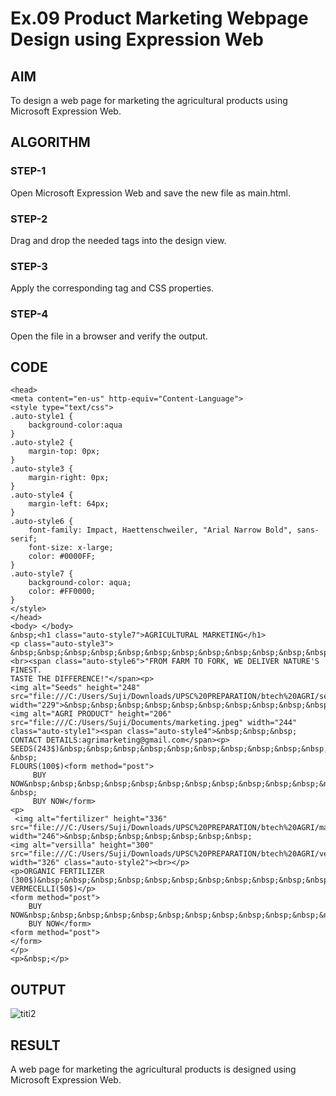 # Ex.09 Product Marketing Webpage Design using Expression Web
## AIM
  To design a web page for marketing the agricultural products using Microsoft Expression Web.

## ALGORITHM
### STEP-1
  Open Microsoft Expression Web and save the new file as main.html.

### STEP-2
  Drag and drop the needed tags into the design view.

### STEP-3
  Apply the corresponding tag and CSS properties.

### STEP-4
  Open the file in a browser and verify the output.
  
## CODE
```
<head>
<meta content="en-us" http-equiv="Content-Language">
<style type="text/css">
.auto-style1 {
	background-color:aqua
}
.auto-style2 {
	margin-top: 0px;
}
.auto-style3 {
	margin-right: 0px;
}
.auto-style4 {
	margin-left: 64px;
}
.auto-style6 {
	font-family: Impact, Haettenschweiler, "Arial Narrow Bold", sans-serif;
	font-size: x-large;
	color: #0000FF;
}
.auto-style7 {
	background-color: aqua;
	color: #FF0000;
}
</style>
</head>
<body> </body>
&nbsp;<h1 class="auto-style7">AGRICULTURAL MARKETING</h1>
<p class="auto-style3">
&nbsp;&nbsp;&nbsp;&nbsp;&nbsp;&nbsp;&nbsp;&nbsp;&nbsp;&nbsp;&nbsp;&nbsp;&nbsp;&nbsp;&nbsp;&nbsp;&nbsp;&nbsp;&nbsp;&nbsp;&nbsp;&nbsp;&nbsp;
<br><span class="auto-style6">"FROM FARM TO FORK, WE DELIVER NATURE'S FINEST. 
TASTE THE DIFFERENCE!"</span><p>
<img alt="Seeds" height="248" src="file:///C:/Users/Suji/Downloads/UPSC%20PREPARATION/btech%20AGRI/seeds.jpg" width="229">&nbsp;&nbsp;&nbsp;&nbsp;&nbsp;&nbsp;&nbsp;&nbsp;&nbsp;&nbsp;&nbsp;&nbsp;&nbsp;&nbsp;&nbsp;&nbsp; <img alt="AGRI PRODUCT" height="206" src="file:///C:/Users/Suji/Documents/marketing.jpeg" width="244" class="auto-style1"><span class="auto-style4">&nbsp;&nbsp;&nbsp;
CONTACT DETAILS:agrimarketing@gmail.com</span><p>
SEEDS(243$)&nbsp;&nbsp;&nbsp;&nbsp;&nbsp;&nbsp;&nbsp;&nbsp;&nbsp;&nbsp;&nbsp;&nbsp;&nbsp;&nbsp;&nbsp;&nbsp;&nbsp;&nbsp;&nbsp;&nbsp;&nbsp;&nbsp;&nbsp;&nbsp;&nbsp;&nbsp;&nbsp;&nbsp;&nbsp;&nbsp;&nbsp;&nbsp;&nbsp;&nbsp;&nbsp;&nbsp;&nbsp;&nbsp;&nbsp;&nbsp;&nbsp;&nbsp;&nbsp; &nbsp; 
FLOURS(100$)<form method="post">
	 BUY NOW&nbsp;&nbsp;&nbsp;&nbsp;&nbsp;&nbsp;&nbsp;&nbsp;&nbsp;&nbsp;&nbsp;&nbsp;&nbsp;&nbsp;&nbsp;&nbsp;&nbsp;&nbsp;&nbsp;&nbsp;&nbsp;&nbsp;&nbsp;&nbsp;&nbsp;&nbsp;&nbsp;&nbsp;&nbsp;&nbsp;&nbsp;&nbsp;&nbsp;&nbsp;&nbsp;&nbsp;&nbsp;&nbsp;&nbsp;&nbsp;&nbsp;&nbsp;&nbsp;&nbsp;&nbsp;&nbsp;&nbsp;&nbsp; &nbsp; 
	 BUY NOW</form>
<p>
 <img alt="fertilizer" height="336" src="file:///C:/Users/Suji/Downloads/UPSC%20PREPARATION/btech%20AGRI/marketing4.jpg" width="246">&nbsp;&nbsp;&nbsp;&nbsp;&nbsp;&nbsp;&nbsp; 
<img alt="versilla" height="300" src="file:///C:/Users/Suji/Downloads/UPSC%20PREPARATION/btech%20AGRI/vermiselli.jpg" width="326" class="auto-style2"><br></p>
<p>ORGANIC FERTILIZER (300$)&nbsp;&nbsp;&nbsp;&nbsp;&nbsp;&nbsp;&nbsp;&nbsp;&nbsp;&nbsp;&nbsp;&nbsp;&nbsp;&nbsp;&nbsp;&nbsp;&nbsp;&nbsp;&nbsp;&nbsp;&nbsp;&nbsp;&nbsp; 
VERMECELLI(50$)</p>
<form method="post">
	BUY NOW&nbsp;&nbsp;&nbsp;&nbsp;&nbsp;&nbsp;&nbsp;&nbsp;&nbsp;&nbsp;&nbsp;&nbsp;&nbsp;&nbsp;&nbsp;&nbsp;&nbsp;&nbsp;&nbsp;&nbsp;&nbsp;&nbsp;&nbsp;&nbsp;&nbsp;&nbsp;&nbsp;&nbsp;&nbsp;&nbsp;&nbsp;&nbsp;&nbsp;&nbsp;&nbsp;&nbsp;&nbsp;&nbsp;&nbsp;&nbsp;&nbsp;&nbsp;&nbsp;&nbsp;&nbsp;&nbsp;&nbsp;&nbsp;&nbsp;&nbsp;&nbsp;&nbsp;&nbsp;&nbsp;&nbsp;&nbsp; 
	BUY NOW</form>
<form method="post">
</form>
</p>
<p>&nbsp;</p>
```
## OUTPUT

![titi2](https://github.com/Kiruthigamoorthi/Ex09_Web-Design/assets/127816726/577c9657-ed4d-4877-aff8-cc1fb1aca86c)

## RESULT
  A web page for marketing the agricultural products is designed using Microsoft Expression Web.
